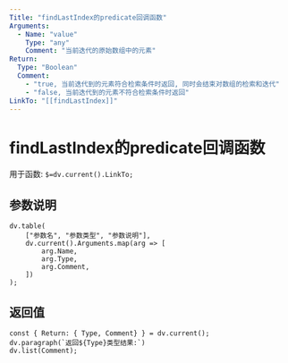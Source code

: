 ```yaml
---
Title: "findLastIndex的predicate回调函数"
Arguments:
  - Name: "value"
    Type: "any"
    Comment: "当前迭代的原始数组中的元素"
Return:
  Type: "Boolean"
  Comment: 
    - "true, 当前迭代到的元素符合检索条件时返回, 同时会结束对数组的检索和迭代"
    - "false, 当前迭代到的元素不符合检索条件时返回"
LinkTo: "[[findLastIndex]]"
---
```

# findLastIndex的predicate回调函数

用于函数: `$=dv.current().LinkTo;`

## 参数说明
```dataviewjs
dv.table(
	["参数名", "参数类型", "参数说明"],
	dv.current().Arguments.map(arg => [
		arg.Name,
		arg.Type,
		arg.Comment,
	])
);
```

## 返回值
```dataviewjs
const { Return: { Type, Comment} } = dv.current();
dv.paragraph(`返回${Type}类型结果:`)
dv.list(Comment);
```
